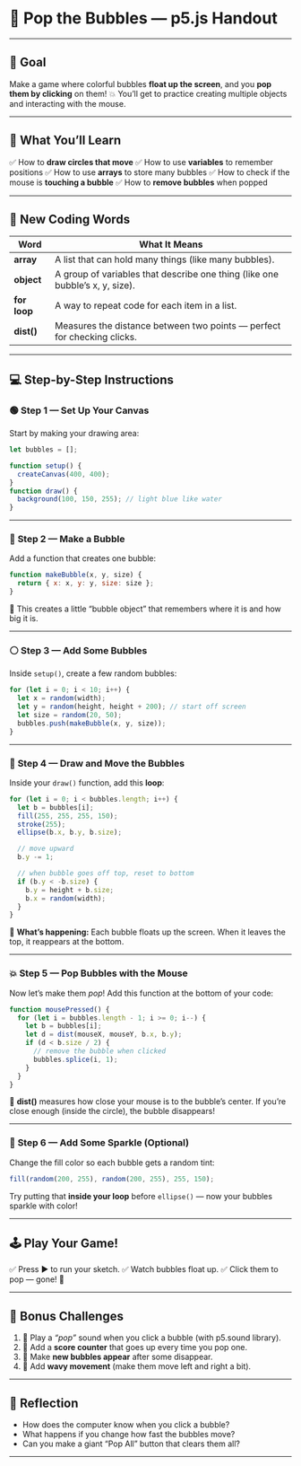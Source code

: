 # 🫧 Pop the Bubbles — p5.js Handout

---

## 🎯 **Goal**

Make a game where colorful bubbles **float up the screen**, and you **pop them by clicking** on them! 💥
You’ll get to practice creating multiple objects and interacting with the mouse.

---

## 🧠 **What You’ll Learn**

✅ How to **draw circles that move**
✅ How to use **variables** to remember positions
✅ How to use **arrays** to store many bubbles
✅ How to check if the mouse is **touching a bubble**
✅ How to **remove bubbles** when popped

---

## 🧩 **New Coding Words**

| Word         | What It Means                                                                |
| ------------ | ---------------------------------------------------------------------------- |
| **array**    | A list that can hold many things (like many bubbles).                        |
| **object**   | A group of variables that describe one thing (like one bubble’s x, y, size). |
| **for loop** | A way to repeat code for each item in a list.                                |
| **dist()**   | Measures the distance between two points — perfect for checking clicks.      |

---

## 💻 **Step-by-Step Instructions**

### 🟢 **Step 1 — Set Up Your Canvas**

Start by making your drawing area:

```javascript
let bubbles = [];

function setup() {
  createCanvas(400, 400);
}
function draw() {
  background(100, 150, 255); // light blue like water
}
```

---

### 🔵 **Step 2 — Make a Bubble**

Add a function that creates one bubble:

```javascript
function makeBubble(x, y, size) {
  return { x: x, y: y, size: size };
}
```

🧩 This creates a little “bubble object” that remembers where it is and how big it is.

---

### ⚪ **Step 3 — Add Some Bubbles**

Inside `setup()`, create a few random bubbles:

```javascript
for (let i = 0; i < 10; i++) {
  let x = random(width);
  let y = random(height, height + 200); // start off screen
  let size = random(20, 50);
  bubbles.push(makeBubble(x, y, size));
}
```

---

### 🫧 **Step 4 — Draw and Move the Bubbles**

Inside your `draw()` function, add this **loop**:

```javascript
for (let i = 0; i < bubbles.length; i++) {
  let b = bubbles[i];
  fill(255, 255, 255, 150);
  stroke(255);
  ellipse(b.x, b.y, b.size);

  // move upward
  b.y -= 1;

  // when bubble goes off top, reset to bottom
  if (b.y < -b.size) {
    b.y = height + b.size;
    b.x = random(width);
  }
}
```

📝 **What’s happening:**
Each bubble floats up the screen. When it leaves the top, it reappears at the bottom.

---

### 💥 **Step 5 — Pop Bubbles with the Mouse**

Now let’s make them *pop*!
Add this function at the bottom of your code:

```javascript
function mousePressed() {
  for (let i = bubbles.length - 1; i >= 0; i--) {
    let b = bubbles[i];
    let d = dist(mouseX, mouseY, b.x, b.y);
    if (d < b.size / 2) {
      // remove the bubble when clicked
      bubbles.splice(i, 1);
    }
  }
}
```

🧩 **dist()** measures how close your mouse is to the bubble’s center.
If you’re close enough (inside the circle), the bubble disappears!

---

### 🎨 **Step 6 — Add Some Sparkle (Optional)**

Change the fill color so each bubble gets a random tint:

```javascript
fill(random(200, 255), random(200, 255), 255, 150);
```

Try putting that **inside your loop** before `ellipse()` — now your bubbles sparkle with color!

---

## 🕹️ **Play Your Game!**

✅ Press ▶ to run your sketch.
✅ Watch bubbles float up.
✅ Click them to pop — gone! 💨

---

## 🌈 **Bonus Challenges**

1. 🎵 Play a *“pop”* sound when you click a bubble (with p5.sound library).
2. 💯 Add a **score counter** that goes up every time you pop one.
3. 🔁 Make **new bubbles appear** after some disappear.
4. 🌊 Add **wavy movement** (make them move left and right a bit).

---

## 💬 **Reflection**

* How does the computer know when you click a bubble?
* What happens if you change how fast the bubbles move?
* Can you make a giant “Pop All” button that clears them all?

---
